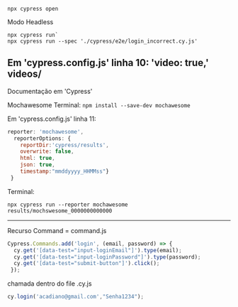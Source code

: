 `npx cypress open`

Modo Headless

```
npx cypress run`
npx cypress run --spec './cypress/e2e/login_incorrect.cy.js'
```

Em 'cypress.config.js'
linha 10: 'video: true,'
videos/
-----------------------------------------------------------------------

Documentação em 'Cypress'

Mochawesome
Terminal:
`npm install --save-dev mochawesome`

Em 'cypress.config.js'
linha 11: 

```javascript
reporter: 'mochawesome',
  reporterOptions: {
    reportDir:'cypress/results',
    overwrite: false,
    html: true,
    json: true,
    timestamp:"mmddyyyy_HHMMss"}
 }
```   


Terminal: 
```
npx cypress run --reporter mochawesome
results/mochswesome_0000000000000
```

-----------------------------------------------------------------------
Recurso Command = command.js

```javascript
Cypress.Commands.add('login', (email, password) => { 
  cy.get('[data-test="input-loginEmail"]').type(email);
  cy.get('[data-test="input-loginPassword"]').type(password);
  cy.get('[data-test="submit-button"]').click();
 });
```

chamada dentro do file .cy.js
```javascript 
cy.login('acadiano@gmail.com',"Senha1234");
```

